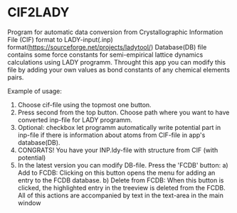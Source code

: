 # CIF2LADY
Program for automatic data conversion from Crystallographic Information File (CIF) format to LADY-input(.inp) format(https://sourceforge.net/projects/ladytool/) 
Database(DB) file contains some force constants for semi-empirical lattice dynamics calculations using LADY programm. Throught this app you can modify this file by adding your own values as bond constants of any chemical elements pairs. 

Example of usage:
1. Choose cif-file using the topmost one button.
2. Press second from the top button. Choose path where you want to have converted inp-file for LADY programm.
3. Optional: checkbox let programm automatically write potential part in inp-file if there is information about atoms from CIF-file in app's database(DB).
4. CONGRATS! You have your INP.ldy-file with structure from CIF (with potential)
5. In the latest version you can modify DB-file. Press the 'FCDB' button: 
   a) Add to FCDB: Clicking on this button opens the menu for adding an entry to the FCDB database.
   b) Delete from FCDB: When this button is clicked, the highlighted entry in the treeview is deleted from the FCDB.
   All of this actions are accompanied by text in the text-area in the main window

